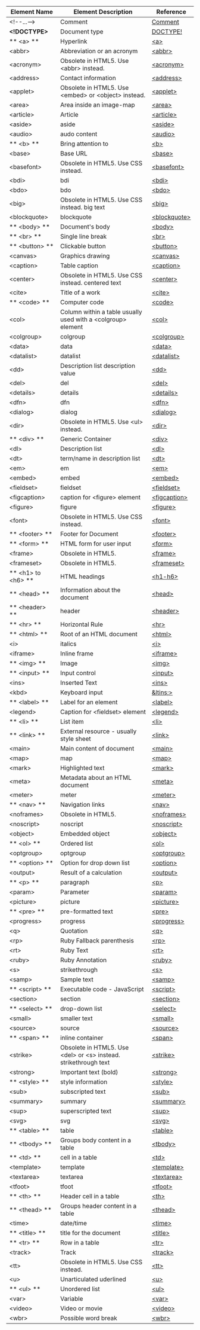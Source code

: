 |Element Name|Element Description|Reference|
| --- | --- | --- |
|&lt;!--...--&gt;| Comment |[Comment](https://developer.mozilla.org/en-US/docs/Web/API/Comment)|
| **&lt;!DOCTYPE&gt;** | Document type |[DOCTYPE!](https://developer.mozilla.org/en-US/docs/Glossary/Doctype)|
| ** &lt;a&gt; ** | Hyperlink |[&lt;a&gt;](https://developer.mozilla.org/en-US/docs/Web/HTML/Element/a)|
|&lt;abbr&gt;| Abbreviation or an acronym |[&lt;abbr&gt;](https://developer.mozilla.org/en-US/docs/Web/HTML/Element/abbr)|
|&lt;acronym&gt;|Obsolete  in HTML5. Use &lt;abbr&gt; instead.|[&lt;acronym&gt;](https://developer.mozilla.org/en-US/docs/Web/HTML/Element/acronym)|
|&lt;address&gt;|Contact information|[&lt;address&gt;](https://developer.mozilla.org/en-US/docs/Web/HTML/Element/address)|
|&lt;applet&gt;|Obsolete  in HTML5. Use &lt;embed&gt; or &lt;object&gt; instead.|[&lt;applet&gt;](https://developer.mozilla.org/en-US/docs/Web/HTML/Element/applet)|
|&lt;area&gt;|Area inside an image-map|[&lt;area&gt;](https://developer.mozilla.org/en-US/docs/Web/HTML/Element/area)|
|&lt;article&gt;|Article|[&lt;article&gt;](https://developer.mozilla.org/en-US/docs/Web/HTML/Element/article)|
|&lt;aside&gt;|aside|[&lt;aside&gt;](https://developer.mozilla.org/en-US/docs/Web/HTML/Element/aside)|
|&lt;audio&gt;|audo content|[&lt;audio&gt;](https://developer.mozilla.org/en-US/docs/Web/HTML/Element/audio)|
| ** &lt;b&gt; ** | Bring attention to |[&lt;b&gt;](https://developer.mozilla.org/en-US/docs/Web/HTML/Element/b)|
|&lt;base&gt;|Base URL|[&lt;base&gt;](https://developer.mozilla.org/en-US/docs/Web/HTML/Element/base)|
|&lt;basefont&gt;|Obsolete  in HTML5. Use CSS instead.|[&lt;basefont&gt;](https://developer.mozilla.org/en-US/docs/Web/HTML/Element/basefont)|
|&lt;bdi&gt;|bdi|[&lt;bdi&gt;](https://developer.mozilla.org/en-US/docs/Web/HTML/Element/bdi)|
|&lt;bdo&gt;|bdo|[&lt;bdo&gt;](https://developer.mozilla.org/en-US/docs/Web/HTML/Element/bdo)|
|&lt;big&gt;|Obsolete  in HTML5. Use CSS instead.  big text|[&lt;big&gt;](https://developer.mozilla.org/en-US/docs/Web/HTML/Element/big)|
|&lt;blockquote&gt;|blockquote|[&lt;blockquote&gt;](https://developer.mozilla.org/en-US/docs/Web/HTML/Element/blockquote)|
| ** &lt;body&gt; ** |Document's body|[&lt;body&gt;](https://developer.mozilla.org/en-US/docs/Web/HTML/Element/body)|
| ** &lt;br&gt; ** |Single line break|[&lt;br&gt;](https://developer.mozilla.org/en-US/docs/Web/HTML/Element/br)|
| ** &lt;button&gt; ** |Clickable button|[&lt;button&gt;](https://developer.mozilla.org/en-US/docs/Web/HTML/Element/button)|
|&lt;canvas&gt;|Graphics drawing|[&lt;canvas&gt;](https://developer.mozilla.org/en-US/docs/Web/HTML/Element/canvas)|
|&lt;caption&gt;|Table caption|[&lt;caption&gt;](https://developer.mozilla.org/en-US/docs/Web/HTML/Element/caption)|
|&lt;center&gt;|Obsolete  in HTML5. Use CSS instead.  centered text|[&lt;center&gt;](https://developer.mozilla.org/en-US/docs/Web/HTML/Element/center)|
|&lt;cite&gt;|Title of a work|[&lt;cite&gt;](https://developer.mozilla.org/en-US/docs/Web/HTML/Element/cite)|
| ** &lt;code&gt; ** |Computer code|[&lt;code&gt;](https://developer.mozilla.org/en-US/docs/Web/HTML/Element/code)|
|&lt;col&gt;|Column within a table usually used with a &lt;colgroup&gt; element |[&lt;col&gt;](https://developer.mozilla.org/en-US/docs/Web/HTML/Element/col)|
|&lt;colgroup&gt;|colgroup|[&lt;colgroup&gt;](https://developer.mozilla.org/en-US/docs/Web/HTML/Element/colgroup)|
|&lt;data&gt;|data|[&lt;data&gt;](https://developer.mozilla.org/en-US/docs/Web/HTML/Element/data)|
|&lt;datalist&gt;|datalist|[&lt;datalist&gt;](https://developer.mozilla.org/en-US/docs/Web/HTML/Element/datalist)|
|&lt;dd&gt;|Description list description value|[&lt;dd&gt;](https://developer.mozilla.org/en-US/docs/Web/HTML/Element/dd)|
|&lt;del&gt;|del|[&lt;del&gt;](https://developer.mozilla.org/en-US/docs/Web/HTML/Element/del)|
|&lt;details&gt;|details|[&lt;details&gt;](https://developer.mozilla.org/en-US/docs/Web/HTML/Element/details)|
|&lt;dfn&gt;|dfn|[&lt;dfn&gt;](https://developer.mozilla.org/en-US/docs/Web/HTML/Element/dfn)|
|&lt;dialog&gt;|dialog|[&lt;dialog&gt;](https://developer.mozilla.org/en-US/docs/Web/HTML/Element/dilog)|
|&lt;dir&gt;|Obsolete  in HTML5. Use &lt;ul&gt; instead.|[&lt;dir&gt;](https://developer.mozilla.org/en-US/docs/Web/HTML/Element/dir)|
| ** &lt;div&gt; ** |Generic Container|[&lt;div&gt;](https://developer.mozilla.org/en-US/docs/Web/HTML/Element/div)|
|&lt;dl&gt;|Description list|[&lt;dl&gt;](https://developer.mozilla.org/en-US/docs/Web/HTML/Element/dl)|
|&lt;dt&gt;|term/name in description list|[&lt;dt&gt;](https://developer.mozilla.org/en-US/docs/Web/HTML/Element/dt)|
|&lt;em&gt;|em|[&lt;em&gt;](https://developer.mozilla.org/en-US/docs/Web/HTML/Element/em)|
|&lt;embed&gt;|embed|[&lt;embed&gt;](https://developer.mozilla.org/en-US/docs/Web/HTML/Element/embed)|
|&lt;fieldset&gt;|fieldset|[&lt;fieldset&gt;](https://developer.mozilla.org/en-US/docs/Web/HTML/Element/fieldset)|
|&lt;figcaption&gt;|caption for &lt;figure&gt; element|[&lt;figcaption&gt;](https://developer.mozilla.org/en-US/docs/Web/HTML/Element/figcaption)|
|&lt;figure&gt;|figure|[&lt;figure&gt;](https://developer.mozilla.org/en-US/docs/Web/HTML/Element/figure)|
|&lt;font&gt;|Obsolete  in HTML5. Use CSS instead.|[&lt;font&gt;](https://developer.mozilla.org/en-US/docs/Web/HTML/Element/font)|
| ** &lt;footer&gt; ** |Footer for Document|[&lt;footer&gt;](https://developer.mozilla.org/en-US/docs/Web/HTML/Element/footer)|
| ** &lt;form&gt; ** |HTML form for user input|[&lt;form&gt;](https://developer.mozilla.org/en-US/docs/Web/HTML/Element/form)|
|&lt;frame&gt;|Obsolete  in HTML5.|[&lt;frame&gt;](https://developer.mozilla.org/en-US/docs/Web/HTML/Element/frame)|
|&lt;frameset&gt;|Obsolete  in HTML5.|[&lt;frameset&gt;](https://developer.mozilla.org/en-US/docs/Web/HTML/Element/frameset)|
| ** &lt;h1&gt; to &lt;h6&gt; ** | HTML headings|[&lt;h1-h6&gt;](https://developer.mozilla.org/en-US/docs/Web/HTML/Element/Heading_Elements)|
| ** &lt;head&gt; ** | Information about the document|[&lt;head&gt;](https://developer.mozilla.org/en-US/docs/Web/HTML/Element/head)|
| ** &lt;header&gt; ** |header|[&lt;header&gt;](https://developer.mozilla.org/en-US/docs/Web/HTML/Element/header)|
| ** &lt;hr&gt; ** |Horizontal Rule|[&lt;hr&gt;](https://developer.mozilla.org/en-US/docs/Web/HTML/Element/hr)|
| ** &lt;html&gt; ** | Root of an HTML document|[&lt;html&gt;](https://developer.mozilla.org/en-US/docs/Web/HTML/Element/html)|
|&lt;i&gt;|italics|[&lt;i&gt;](https://developer.mozilla.org/en-US/docs/Web/HTML/Element/i)|
|&lt;iframe&gt;|Inline frame|[&lt;iframe&gt;](https://developer.mozilla.org/en-US/docs/Web/HTML/Element/iframe)|
| ** &lt;img&gt; ** |Image|[&lt;img&gt;](https://developer.mozilla.org/en-US/docs/Web/HTML/Element/image)|
| ** &lt;input&gt; ** |Input control|[&lt;input&gt;](https://developer.mozilla.org/en-US/docs/Web/HTML/Element/input)|
|&lt;ins&gt;|Inserted Text|[&lt;ins&gt;](https://developer.mozilla.org/en-US/docs/Web/HTML/Element/ins)|
|&lt;kbd&gt;|Keyboard input|[&ltins;&gt;](https://developer.mozilla.org/en-US/docs/Web/HTML/Element/kbd)|
| ** &lt;label&gt; ** |Label for an element|[&lt;label&gt;](https://developer.mozilla.org/en-US/docs/Web/HTML/Element/label)|
|&lt;legend&gt;|Caption for &lt;fieldset&gt; element|[&lt;legend&gt;](https://developer.mozilla.org/en-US/docs/Web/HTML/Element/legend)|
| ** &lt;li&gt; ** |List item|[&lt;li&gt;](https://developer.mozilla.org/en-US/docs/Web/HTML/Element/li)|
| ** &lt;link&gt; ** |External resource - usually style sheet|[&lt;link&gt;](https://developer.mozilla.org/en-US/docs/Web/HTML/Element/link)|
|&lt;main&gt;|Main content of document|[&lt;main&gt;](https://developer.mozilla.org/en-US/docs/Web/HTML/Element/main)|
|&lt;map&gt;|map|[&lt;map&gt;](https://developer.mozilla.org/en-US/docs/Web/HTML/Element/map)|
|&lt;mark&gt;|Highlighted text|[&lt;mark&gt;](https://developer.mozilla.org/en-US/docs/Web/HTML/Element/mark)|
|&lt;meta&gt;| Metadata about an HTML document|[&lt;meta&gt;](https://developer.mozilla.org/en-US/docs/Web/HTML/Element/meta)|
|&lt;meter&gt;|meter|[&lt;meter&gt;](https://developer.mozilla.org/en-US/docs/Web/HTML/Element/meter)|
| ** &lt;nav&gt; ** | Navigation links|[&lt;nav&gt;](https://developer.mozilla.org/en-US/docs/Web/HTML/Element/nav)|
|&lt;noframes&gt;|Obsolete  in HTML5.|[&lt;noframes&gt;](https://developer.mozilla.org/en-US/docs/Web/HTML/Element/noframes)|
|&lt;noscript&gt;|noscript|[&lt;noscript&gt;](https://developer.mozilla.org/en-US/docs/Web/HTML/Element/noscript)|
|&lt;object&gt;| Embedded object|[&lt;object&gt;](https://developer.mozilla.org/en-US/docs/Web/HTML/Element/object)|
| ** &lt;ol&gt; ** | Ordered list|[&lt;ol&gt;](https://developer.mozilla.org/en-US/docs/Web/HTML/Element/ol)|
|&lt;optgroup&gt;|optgroup|[&lt;optgroup&gt;](https://developer.mozilla.org/en-US/docs/Web/HTML/Element/optgroup)|
| ** &lt;option&gt; ** |Option for drop down list|[&lt;option&gt;](https://developer.mozilla.org/en-US/docs/Web/HTML/Element/option)|
|&lt;output&gt;|Result of a calculation|[&lt;output&gt;](https://developer.mozilla.org/en-US/docs/Web/HTML/Element/output)|
| ** &lt;p&gt; ** |paragraph|[&lt;p&gt;](https://developer.mozilla.org/en-US/docs/Web/HTML/Element/p)|
|&lt;param&gt;|Parameter|[&lt;param&gt;](https://developer.mozilla.org/en-US/docs/Web/HTML/Element/param)|
|&lt;picture&gt;|picture|[&lt;picture&gt;](https://developer.mozilla.org/en-US/docs/Web/HTML/Element/picture)|
| ** &lt;pre&gt; ** | pre-formatted text|[&lt;pre&gt;](https://developer.mozilla.org/en-US/docs/Web/HTML/Element/pre)|
|&lt;progress&gt;|progress|[&lt;progress&gt;](https://developer.mozilla.org/en-US/docs/Web/HTML/Elementprogress)|
|&lt;q&gt;|Quotation|[&lt;q&gt;](https://developer.mozilla.org/en-US/docs/Web/HTML/Element/q)|
|&lt;rp&gt;|Ruby Fallback parenthesis|[&lt;rp&gt;](https://developer.mozilla.org/en-US/docs/Web/HTML/Element/rp)|
|&lt;rt&gt;|Ruby Text|[&lt;rt&gt;](https://developer.mozilla.org/en-US/docs/Web/HTML/Element/rt)|
|&lt;ruby&gt;|Ruby Annotation|[&lt;ruby&gt;](https://developer.mozilla.org/en-US/docs/Web/HTML/Element/ruby)|
|&lt;s&gt;|strikethrough|[&lt;s&gt;](https://developer.mozilla.org/en-US/docs/Web/HTML/Element/s)|
|&lt;samp&gt;|Sample text|[&lt;samp&gt;](https://developer.mozilla.org/en-US/docs/Web/HTML/Element/samp)|
| ** &lt;script&gt; ** |Executable code - JavaScript|[&lt;script&gt;](https://developer.mozilla.org/en-US/docs/Web/HTML/Element/script)|
|&lt;section&gt;|section|[&lt;section&gt;](https://developer.mozilla.org/en-US/docs/Web/HTML/Element/section)|
| ** &lt;select&gt; ** |drop-down list|[&lt;select&gt;](https://developer.mozilla.org/en-US/docs/Web/HTML/Element/select)|
|&lt;small&gt;| smaller text|[&lt;small&gt;](https://developer.mozilla.org/en-US/docs/Web/HTML/Element/small)|
|&lt;source&gt;| source |[&lt;source&gt;](https://developer.mozilla.org/en-US/docs/Web/HTML/Element/source)|
| ** &lt;span&gt; ** |inline container|[&lt;span&gt;](https://developer.mozilla.org/en-US/docs/Web/HTML/Element/span)|
|&lt;strike&gt;|Obsolete  in HTML5. Use &lt;del&gt; or &lt;s&gt; instead. strikethrough text|[&lt;strike&gt;](https://developer.mozilla.org/en-US/docs/Web/HTML/Element/strike)|
|&lt;strong&gt;| Important text (bold)|[&lt;strong&gt;](https://developer.mozilla.org/en-US/docs/Web/HTML/Element/strong)|
| ** &lt;style&gt; ** | style information |[&lt;style&gt;](https://developer.mozilla.org/en-US/docs/Web/HTML/Element/style)|
|&lt;sub&gt;| subscripted text|[&lt;sub&gt;](https://developer.mozilla.org/en-US/docs/Web/HTML/Element/sub)|
|&lt;summary&gt;| summary |[&lt;summary&gt;](https://developer.mozilla.org/en-US/docs/Web/HTML/Element/summary)|
|&lt;sup&gt;| superscripted text|[&lt;sup&gt;](https://developer.mozilla.org/en-US/docs/Web/HTML/Element/sup)|
|&lt;svg&gt;| svg |[&lt;svg&gt;](https://developer.mozilla.org/en-US/docs/Web/HTML/Element/svg)|
| ** &lt;table&gt; ** |table|[&lt;table&gt;](https://developer.mozilla.org/en-US/docs/Web/HTML/Element/table)|
| ** &lt;tbody&gt; ** |Groups body content in a table|[&lt;tbody&gt;](https://developer.mozilla.org/en-US/docs/Web/HTML/Element/tbody)|
| ** &lt;td&gt; ** | cell in a table |[&lt;td&gt;](https://developer.mozilla.org/en-US/docs/Web/HTML/Element/td)|
|&lt;template&gt;| template |[&lt;template&gt;](https://developer.mozilla.org/en-US/docs/Web/HTML/Element/template)|
|&lt;textarea&gt;| textarea |[&lt;textarea&gt;](https://developer.mozilla.org/en-US/docs/Web/HTML/Element/textarea)|
|&lt;tfoot&gt;| tfoot |[&lt;tfoot&gt;](https://developer.mozilla.org/en-US/docs/Web/HTML/Element/tfoot)|
| ** &lt;th&gt; ** | Header cell in a table |[&lt;th&gt;](https://developer.mozilla.org/en-US/docs/Web/HTML/Element/th)|
| ** &lt;thead&gt; ** | Groups header content in a table |[&lt;thead&gt;](https://developer.mozilla.org/en-US/docs/Web/HTML/Element/thead)|
|&lt;time&gt;| date/time |[&lt;time&gt;](https://developer.mozilla.org/en-US/docs/Web/HTML/Element/time)|
| ** &lt;title&gt; ** | title for the document |[&lt;title&gt;](https://developer.mozilla.org/en-US/docs/Web/HTML/Element/title)|
| ** &lt;tr&gt; ** | Row in a table |[&lt;tr&gt;](https://developer.mozilla.org/en-US/docs/Web/HTML/Element/tr)|
|&lt;track&gt;| Track |[&lt;track&gt;](https://developer.mozilla.org/en-US/docs/Web/HTML/Element/track)|
|&lt;tt&gt;| Obsolete  in HTML5. Use CSS instead.|[&lt;tt&gt;](https://developer.mozilla.org/en-US/docs/Web/HTML/Element/tt)|
|&lt;u&gt;| Unarticulated uderlined |[&lt;u&gt;](https://developer.mozilla.org/en-US/docs/Web/HTML/Element/u)|
| ** &lt;ul&gt; ** | Unordered list|[&lt;ul&gt;](https://developer.mozilla.org/en-US/docs/Web/HTML/Element/ul)|
|&lt;var&gt;| Variable |[&lt;var&gt;](https://developer.mozilla.org/en-US/docs/Web/HTML/Element/var)|
|&lt;video&gt;| Video or movie |[&lt;video&gt;](https://developer.mozilla.org/en-US/docs/Web/HTML/Element/video)|
|&lt;wbr&gt;| Possible word break |[&lt;wbr&gt;](https://developer.mozilla.org/en-US/docs/Web/HTML/Element/wbr)|


